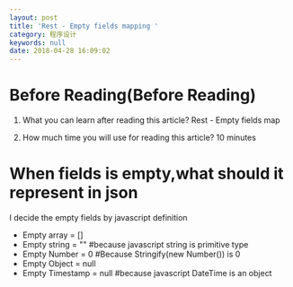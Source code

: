 ```yaml
---
layout: post
title: 'Rest - Empty fields mapping '
category: 程序设计
keywords: null
date: 2018-04-28 16:09:02
---
```


# Before Reading(Before Reading)

1.  What you can learn after reading this article? Rest - Empty fields map

2.  How much time you will use for reading this article? 10 minutes

# When fields is empty,what should it represent in json

I decide the empty fields by javascript definition

* Empty array = []
* Empty string = "" #because javascript string is primitive type
* Empty Number = 0 #Because Stringify(new Number()) is 0
* Empty Object = null
* Empty Timestamp = null #because javascript DateTime is an object
